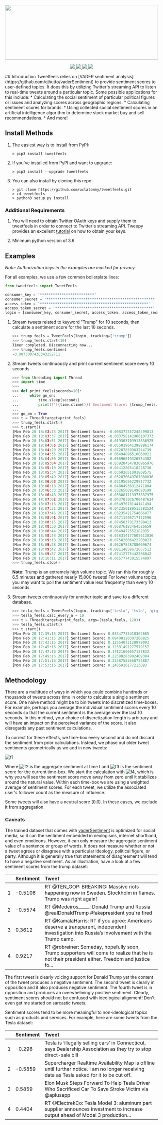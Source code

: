 <image src="https://uclatommy.github.io/tweetfeels/images/tweetfeels.svg" width="100%" height="180">
<p align="center">
<a href="https://travis-ci.org/uclatommy/tweetfeels">
    <image src="https://travis-ci.org/uclatommy/tweetfeels.svg?branch=master">
</a>
<a href="https://github.com/uclatommy/tweetfeels/issues">
     <img src="https://img.shields.io/github/issues/uclatommy/tweetfeels.svg">
</a>
<a href="https://www.python.org/">
     <img src="https://img.shields.io/badge/python-3.6%2B-blue.svg">
</a>
<a href="https://www.clahub.com/agreements/uclatommy/tweetfeels">
     <img src="https://img.shields.io/badge/CLA-open-brightgreen.svg">
</a>
</p>
## Introduction
Tweetfeels relies on [VADER sentiment analysis](https://github.com/cjhutto/vaderSentiment) to provide sentiment scores to user-defined topics. It does this by utilizing Twitter's streaming API to listen to real-time tweets around a particular topic. Some possible applications for this include:
* Calculating the social sentiment of particular political figures or issues and analyzing scores across geographic regions.
* Calculating sentiment scores for brands.
* Using collected social sentiment scores in an artificial intelligence algorithm to determine stock market buy and sell recommendations.
* And more!

## Install Methods
1. The easiest way is to install from PyPI:
    ```
    > pip3 install tweetfeels
    ```

2. If you've installed from PyPI and want to upgrade:
    ```
    > pip3 install --upgrade tweetfeels
    ```

3. You can also install by cloning this repo:
    ```
    > git clone https://github.com/uclatommy/tweetfeels.git
    > cd tweetfeels
    > python3 setup.py install
    ```

### Additional Requirements
1. You will need to obtain Twitter OAuth keys and supply them to tweetfeels in order to connect to Twitter's streaming API. Tweepy provides an excellent [tutorial](http://tweepy.readthedocs.io/en/v3.5.0/auth_tutorial.html#auth-tutorial) on how to obtain your keys.

2. Minimum python version of 3.6

## Examples
*Note: Authorization keys in the examples are masked for privacy.*

For all examples, we use a few common boilerplate lines:
```python
from tweetfeels import TweetFeels

consumer_key = '*************************'
consumer_secret = '**************************************************'
access_token = '**************************************************'
access_token_secret = '*********************************************'
login = [consumer_key, consumer_secret, access_token, access_token_secret]
```

1. Stream tweets related to keyword "Trump" for 10 seconds, then calculate a sentiment score for the last 10 seconds.
    ```python
    >>> trump_feels = TweetFeels(login, tracking=['trump'])
    >>> trump_feels.start(10)
    Timer completed. Disconnecting now...
    >>> trump_feels.sentiment
    -0.0073007430343252711
    ```

2. Stream tweets continuously and print current sentiment score every 10 seconds
    ```python
    >>> from threading import Thread
    >>> import time
    >>>
    >>> def print_feels(seconds=10):
    ...     while go_on:
    ...         time.sleep(seconds)
    ...         print(f'[{time.ctime()}] Sentiment Score: {trump_feels.sentiment}')
    ...
    >>> go_on = True
    >>> t = Thread(target=print_feels)
    >>> trump_feels.start()
    >>> t.start()
    [Mon Feb 20 18:03:23 2017] Sentiment Score: -0.008372357248499813
    [Mon Feb 20 18:03:37 2017] Sentiment Score: -0.003758142966107373
    [Mon Feb 20 18:03:51 2017] Sentiment Score: -0.019303709913836925
    [Mon Feb 20 18:04:05 2017] Sentiment Score: -0.055019641398896174
    [Mon Feb 20 18:04:20 2017] Sentiment Score: -0.07207850963244739
    [Mon Feb 20 18:04:35 2017] Sentiment Score: -0.06494896516068921
    [Mon Feb 20 18:04:50 2017] Sentiment Score: -0.05696019326554382
    [Mon Feb 20 18:05:04 2017] Sentiment Score: -0.039204547830965976
    [Mon Feb 20 18:05:19 2017] Sentiment Score: -0.04412865418228736
    [Mon Feb 20 18:05:34 2017] Sentiment Score: -0.03692651001868575
    [Mon Feb 20 18:05:49 2017] Sentiment Score: -0.032870649707088036
    [Mon Feb 20 18:06:03 2017] Sentiment Score: -0.03195656229817732
    [Mon Feb 20 18:06:18 2017] Sentiment Score: -0.04804936912471804
    [Mon Feb 20 18:06:33 2017] Sentiment Score: -0.03265689149620199
    [Mon Feb 20 18:06:48 2017] Sentiment Score: -0.038081113973837975
    [Mon Feb 20 18:07:02 2017] Sentiment Score: -0.043703036700487634
    [Mon Feb 20 18:07:16 2017] Sentiment Score: -0.05497670144141494
    [Mon Feb 20 18:07:31 2017] Sentiment Score: -0.042350189513282524
    [Mon Feb 20 18:07:46 2017] Sentiment Score: -0.03235421754666877
    [Mon Feb 20 18:08:01 2017] Sentiment Score: -0.05711208717172596
    [Mon Feb 20 18:08:15 2017] Sentiment Score: -0.07458379173398412
    [Mon Feb 20 18:08:30 2017] Sentiment Score: -0.06876183464326659
    [Mon Feb 20 18:08:44 2017] Sentiment Score: -0.0649472552182835
    [Mon Feb 20 18:08:58 2017] Sentiment Score: -0.058314177602613836
    [Mon Feb 20 18:09:13 2017] Sentiment Score: -0.07502686422203823
    [Mon Feb 20 18:09:28 2017] Sentiment Score: -0.06267848788069674
    [Mon Feb 20 18:09:42 2017] Sentiment Score: -0.08114859672057512
    [Mon Feb 20 18:09:57 2017] Sentiment Score: -0.07412775442586042
    [Mon Feb 20 18:10:11 2017] Sentiment Score: -0.06577743915574097
    >>> trump_feels.stop()
    ```
    **Note:** Trump is an extremely high volume topic. We ran this for roughly 6.5 minutes and gathered nearly 15,000 tweets! For lower volume topics, you may want to poll the sentiment value less frequently than every 10 seconds.

3. Stream tweets continuously for another topic and save to a different database.
    ```python
    >>> tesla_feels = TweetFeels(login, tracking=['tesla', 'tsla', 'gigafactory', 'elonmusk'], db='tesla.sqlite')
    >>> tesla_feels.calc_every_n = 10
    >>> t = Thread(target=print_feels, args=(tesla_feels, 120))
    >>> tesla_feels.start()
    >>> t.start()
    [Mon Feb 20 17:39:15 2017] Sentiment Score: 0.03347735418362685
    [Mon Feb 20 17:41:15 2017] Sentiment Score: 0.09408120307200825
    [Mon Feb 20 17:43:15 2017] Sentiment Score: 0.12554072120979093
    [Mon Feb 20 17:45:16 2017] Sentiment Score: 0.12381491277579157
    [Mon Feb 20 17:47:16 2017] Sentiment Score: 0.17121666657137832
    [Mon Feb 20 17:49:16 2017] Sentiment Score: 0.22588283902409384
    [Mon Feb 20 17:51:16 2017] Sentiment Score: 0.23587583668725887
    [Mon Feb 20 17:53:16 2017] Sentiment Score: 0.2485916177213093
    ```

## Methodology
There are a multitude of ways in which you could combine hundreds or thousands of tweets across time in order to calculate a single sentiment score. One naive method might be to bin tweets into discretized time-boxes. For example, perhaps you average the individual sentiment scores every 10 seconds so that the current sentiment is the average over the last 10 seconds. In this method, your choice of discretization length is arbitrary and will have an impact on the perceived variance of the score. It also disregards any past sentiment calculations.

To correct for these effects, we time-box every second and do not discard the sentiment from prior calculations. Instead, we phase out older tweet sentiments geometrically as we add in new tweets:

![f1]

Where ![f2] is the aggregate sentiment at time t and ![f3] is the sentiment score for the current time-box. We start the calculation with ![f4], which is why you will see the sentiment score move away from zero until it stabilizes around the natural value. Within each time-box we are using a weighted average of sentiment scores. For each tweet, we utilize the associated user's follower count as the measure of influence.

Some tweets will also have a neutral score (0.0). In these cases, we exclude it from aggregation.

[f1]: http://chart.apis.google.com/chart?cht=tx&chl=S_{t}=0.99(S_{t-1})%2B0.01(s_t)
[f2]: http://chart.apis.google.com/chart?cht=tx&chl=S_t
[f3]: http://chart.apis.google.com/chart?cht=tx&chl=s_t
[f4]: http://chart.apis.google.com/chart?cht=tx&chl=S_0=0

### Caveats
The trained dataset that comes with [vaderSentiment](https://github.com/cjhutto/vaderSentiment) is optimized for social media, so it can the sentiment embedded in neologisms, internet shorthand, and even emoticons. However, it can only measure the aggregate sentiment value of a sentence or group of words. It does not measure whether or not a tweet agrees or disagrees with a particular ideology, political figure, or party. Although it is generally true that statements of disagreement will tend to have a negative sentiment. As an illustration, have a look at a few sentiment scores from the trump dataset:

| | Sentiment | Tweet |
| :---: | :--- | :--- |
| 1 | -0.5106 | RT @TEN_GOP: BREAKING: Massive riots happening now in Sweden. Stockholm in flames. Trump was right again! |
| 2 | -0.5574 | RT @Medeiros_____: Donald Trump and Russia @realDonaldTrump  #fakepresident  you're  fired |
| 3 | 0.3612 | RT @KamalaHarris: RT if you agree: Americans deserve a transparent, independent investigation into Russia’s involvement with the Trump camp. |
| 4 | 0.9217 | RT @robreiner: Someday, hopefully soon, Trump supporters will come to realize that he is not their president either. Freedom and justice fo… |

The first tweet is clearly voicing support for Donald Trump yet the content of the tweet produces a negative sentiment. The second tweet is clearly in opposition and it also produces negative sentiment. The fourth tweet is in opposition and produces an overwhelmingly positive sentiment. Clearly, sentiment scores should not be confused with ideological alignment! Don't even get me started on sarcastic tweets.

Sentiment scores tend to be more meaningful to non-ideological topics such as products and services. For example, here are some tweets from the Tesla dataset:

| | Sentiment | Tweet |
| :---: | :--- | :--- |
| 1 | -0.296 | Tesla is ‘illegally selling cars’ in Connecticut, says Dealership Association as they try to stop direct-sale bill |
| 2 | -0.5859 | Supercharger Realtime Availability Map is offline until further notice. I am no longer receiving data as Tesla asked for it to be cut off. |
| 3 | 0.5859 | Elon Musk Steps Forward To Help Tesla Driver Who Sacrificed Car To Save Stroke Victim via @aplusapp |
| 4 | 0.4404 | RT @ElectrekCo: Tesla Model 3: aluminum part supplier announces investment to increase output ahead of Model 3 production…  |
